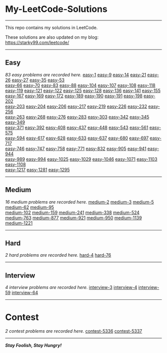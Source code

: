 # My-LeetCode-Solutions

---

This repo contains my solutions in LeetCode.

These solutions are also updated on my blog:  https://starky99.com/leetcode/

---
## Easy

*83 easy problems are recorded here.*
[easy-1](https://starky99.com/leetcode/easy-1)	[easy-9](https://starky99.com/leetcode/easy-9)	[easy-14](https://starky99.com/leetcode/easy-14)	[easy-21](https://starky99.com/leetcode/easy-21)	[easy-26](https://starky99.com/leetcode/easy-26)	[easy-27](https://starky99.com/leetcode/easy-27)	[easy-35](https://starky99.com/leetcode/easy-35)	[easy-53](https://starky99.com/leetcode/easy-53)	
[easy-66](https://starky99.com/leetcode/easy-66)	[easy-70](https://starky99.com/leetcode/easy-70)	[easy-83](https://starky99.com/leetcode/easy-83)	[easy-88](https://starky99.com/leetcode/easy-88)	[easy-104](https://starky99.com/leetcode/easy-104)	[easy-107](https://starky99.com/leetcode/easy-107)	[easy-108](https://starky99.com/leetcode/easy-108)	[easy-118](https://starky99.com/leetcode/easy-118)	
[easy-119](https://starky99.com/leetcode/easy-119)	[easy-121](https://starky99.com/leetcode/easy-121)	[easy-122](https://starky99.com/leetcode/easy-122)	[easy-125](https://starky99.com/leetcode/easy-125)	[easy-128](https://starky99.com/leetcode/easy-128)	[easy-136](https://starky99.com/leetcode/easy-136)	[easy-141](https://starky99.com/leetcode/easy-141)	[easy-155](https://starky99.com/leetcode/easy-155)	
[easy-167](https://starky99.com/leetcode/easy-167)	[easy-169](https://starky99.com/leetcode/easy-169)	[easy-172](https://starky99.com/leetcode/easy-172)	[easy-189](https://starky99.com/leetcode/easy-189)	[easy-190](https://starky99.com/leetcode/easy-190)	[easy-191](https://starky99.com/leetcode/easy-191)	[easy-198](https://starky99.com/leetcode/easy-198)	[easy-202](https://starky99.com/leetcode/easy-202)	
[easy-203](https://starky99.com/leetcode/easy-203)	[easy-204](https://starky99.com/leetcode/easy-204)	[easy-206](https://starky99.com/leetcode/easy-206)	[easy-217](https://starky99.com/leetcode/easy-217)	[easy-219](https://starky99.com/leetcode/easy-219)	[easy-226](https://starky99.com/leetcode/easy-226)	[easy-232](https://starky99.com/leetcode/easy-232)	[easy-256](https://starky99.com/leetcode/easy-256)	
[easy-263](https://starky99.com/leetcode/easy-263)	[easy-268](https://starky99.com/leetcode/easy-268)	[easy-276](https://starky99.com/leetcode/easy-276)	[easy-283](https://starky99.com/leetcode/easy-283)	[easy-303](https://starky99.com/leetcode/easy-303)	[easy-342](https://starky99.com/leetcode/easy-342)	[easy-345](https://starky99.com/leetcode/easy-345)	[easy-349](https://starky99.com/leetcode/easy-349)	
[easy-371](https://starky99.com/leetcode/easy-371)	[easy-392](https://starky99.com/leetcode/easy-392)	[easy-408](https://starky99.com/leetcode/easy-408)	[easy-437](https://starky99.com/leetcode/easy-437)	[easy-448](https://starky99.com/leetcode/easy-448)	[easy-543](https://starky99.com/leetcode/easy-543)	[easy-561](https://starky99.com/leetcode/easy-561)	[easy-575](https://starky99.com/leetcode/easy-575)	
[easy-594](https://starky99.com/leetcode/easy-594)	[easy-617](https://starky99.com/leetcode/easy-617)	[easy-628](https://starky99.com/leetcode/easy-628)	[easy-633](https://starky99.com/leetcode/easy-633)	[easy-637](https://starky99.com/leetcode/easy-637)	[easy-680](https://starky99.com/leetcode/easy-680)	[easy-697](https://starky99.com/leetcode/easy-697)	[easy-717](https://starky99.com/leetcode/easy-717)	
[easy-746](https://starky99.com/leetcode/easy-746)	[easy-747](https://starky99.com/leetcode/easy-747)	[easy-758](https://starky99.com/leetcode/easy-758)	[easy-771](https://starky99.com/leetcode/easy-771)	[easy-832](https://starky99.com/leetcode/easy-832)	[easy-905](https://starky99.com/leetcode/easy-905)	[easy-941](https://starky99.com/leetcode/easy-941)	[easy-944](https://starky99.com/leetcode/easy-944)	
[easy-989](https://starky99.com/leetcode/easy-989)	[easy-994](https://starky99.com/leetcode/easy-994)	[easy-1025](https://starky99.com/leetcode/easy-1025)	[easy-1029](https://starky99.com/leetcode/easy-1029)	[easy-1046](https://starky99.com/leetcode/easy-1046)	[easy-1071](https://starky99.com/leetcode/easy-1071)	[easy-1103](https://starky99.com/leetcode/easy-1103)	[easy-1108](https://starky99.com/leetcode/easy-1108)	
[easy-1217](https://starky99.com/leetcode/easy-1217)	[easy-1281](https://starky99.com/leetcode/easy-1281)	[easy-1295](https://starky99.com/leetcode/easy-1295)	

---
## Medium

*16 medium problems are recorded here.*
[medium-2](https://starky99.com/leetcode/medium-2)	[medium-3](https://starky99.com/leetcode/medium-3)	[medium-5](https://starky99.com/leetcode/medium-5)	[medium-62](https://starky99.com/leetcode/medium-62)	[medium-95](https://starky99.com/leetcode/medium-95)	
[medium-102](https://starky99.com/leetcode/medium-102)	[medium-159](https://starky99.com/leetcode/medium-159)	[medium-241](https://starky99.com/leetcode/medium-241)	[medium-338](https://starky99.com/leetcode/medium-338)	[medium-524](https://starky99.com/leetcode/medium-524)	
[medium-763](https://starky99.com/leetcode/medium-763)	[medium-877](https://starky99.com/leetcode/medium-877)	[medium-921](https://starky99.com/leetcode/medium-921)	[medium-950](https://starky99.com/leetcode/medium-950)	[medium-1139](https://starky99.com/leetcode/medium-1139)	
[medium-1221](https://starky99.com/leetcode/medium-1221)	

---
## Hard

*2 hard problems are recorded here.*
[hard-4](https://starky99.com/leetcode/hard-4)	[hard-76](https://starky99.com/leetcode/hard-76)	

---
## Interview

*4 interview problems are recorded here.*
[interview-3](https://starky99.com/leetcode/interview-3)	[interview-4](https://starky99.com/leetcode/interview-4)	[interview-59](https://starky99.com/leetcode/interview-59)	[interview-64](https://starky99.com/leetcode/interview-64)	


---
# Contest

*2 contest problems are recorded here.*
[contest-5336](https://starky99.com/leetcode/contest-5336)	[contest-5337](https://starky99.com/leetcode/contest-5337)	

---
***Stay Foolish, Stay Hungry!***